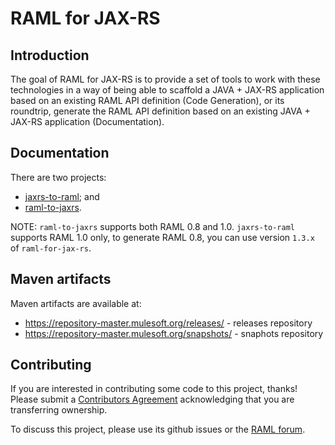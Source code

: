 # RAML for JAX-RS

## Introduction
The goal of RAML for JAX-RS is to provide a set of tools to work with these technologies in a way of being able to scaffold a JAVA + JAX-RS application based on an existing RAML API definition (Code Generation),
or its roundtrip, generate the RAML API definition based on an existing JAVA + JAX-RS application (Documentation).

## Documentation
There are two projects:
- [jaxrs-to-raml](jaxrs-to-raml/README.md); and
- [raml-to-jaxrs](raml-to-jaxrs/README.md).

NOTE: `raml-to-jaxrs` supports both RAML 0.8 and 1.0. `jaxrs-to-raml` supports RAML 1.0 only, to generate RAML 0.8, you can use version `1.3.x` of `raml-for-jax-rs`.

## Maven artifacts
Maven artifacts are available at:
 - https://repository-master.mulesoft.org/releases/ - releases repository
 - https://repository-master.mulesoft.org/snapshots/ - snaphots repository

## Contributing
If you are interested in contributing some code to this project, thanks! Please submit a [Contributors Agreement](https://api-notebook.anypoint.mulesoft.com/notebooks#bc1cf75a0284268407e4) acknowledging that you are transferring ownership.

To discuss this project, please use its github issues or the [RAML forum](http://forums.raml.org/).
